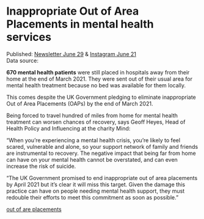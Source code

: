 # Inappropriate Out of Area Placements in mental health services

Published: [Newsletter June 29](https://mailchi.mp/ea478d43d31d/5-minutes-against-stigma-1) & [Instagram June 21](https://www.instagram.com/p/CQYl4wKjqc1/)  
Data source:

**670 mental health patients** were still placed in hospitals away from their home at the end of March 2021. They were sent out of their usual area for mental health treatment because no bed was available for them locally. 

This comes despite the UK Government pledging to eliminate inappropriate Out of Area Placements (OAPs) by the end of March 2021. 

Being forced to travel hundred of miles from home for mental health treatment can worsen chances of recovery, says Geoff Heyes, Head of Health Policy and Influencing at the charity Mind:

“When you’re experiencing a mental health crisis, you’re likely to feel scared, vulnerable and alone, so your support network of family and friends are instrumental to recovery. The negative impact that being far from home can have on your mental health cannot be overstated, and can even increase the risk of suicide.

“The UK Government promised to end inappropriate out of area placements by April 2021 but it’s clear it will miss this target. Given the damage this practice can have on people needing mental health support, they must redouble their efforts to meet this commitment as soon as possible.”

[out of are placements](src="")

